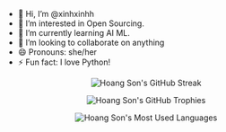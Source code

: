 - 👋 Hi, I’m @xinhxinhh
- 👀 I’m interested in Open Sourcing.
- 🌱 I’m currently learning AI ML.
- 💞️ I’m looking to collaborate on anything
- 😄 Pronouns: she/her
- ⚡ Fun fact: I love Python!

<p align="center">
    <img src="https://github-readme-streak-stats.herokuapp.com/?user=xinhxinhh&theme=radical" alt="Hoang Son's GitHub Streak" />
</p>

<p align="center">
    <img src="https://github-profile-trophy.vercel.app/?username=xinhxinhh&theme=radical&column=5&row=1&margin-w=15&margin-h=15" alt="Hoang Son's GitHub Trophies" />
</p>
<p align="center">
    <img src="https://github-readme-stats.vercel.app/api/top-langs/?username=xinhxinhh&layout=compact&theme=radical&langs_count=12" alt="Hoang Son's Most Used Languages" />
</p>
